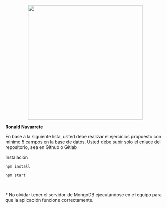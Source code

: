 <p align="center">
  <a href="http://nestjs.com/" target="blank"><img src="https://admisionuniandes.edu.ec/wp-content/uploads/2020/07/logo-azul-uniandes.png" width="360"/></a>
</p>

<p><b>Ronald Navarrete</b></p>
<p>En base a la siguiente lista, usted debe realizar el ejercicios propuesto con minimo 5 campos en la base de datos.
Usted debe subir solo el enlace del repositorio, sea en Github o Gitlab </p>

<p>Instalación</p>
<p><code>npm install</code></p>
<p><code>npm start</code></p>

<br>
<p>* No olvidar tener el servidor de MongoDB ejecutándose en el equipo para que la aplicación funcione correctamente.</p>
